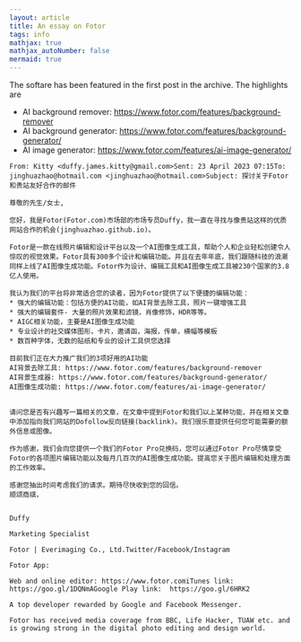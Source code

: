 ```yaml
---
layout: article
title: An essay on Fotor
tags: info
mathjax: true
mathjax_autoNumber: false
mermaid: true
---
```


The softare has been featured in the first post in the archive. The highlights are

- AI background remover: https://www.fotor.com/features/background-remover
- AI background generator: https://www.fotor.com/features/background-generator/
- AI image generator: https://www.fotor.com/features/ai-image-generator/

```
From: Kitty <duffy.james.kitty@gmail.com>Sent: 23 April 2023 07:15To: jinghuazhao@hotmail.com <jinghuazhao@hotmail.com>Subject: 探讨关于Fotor和贵站友好合作的邮件
 
尊敬的先生/女士,

您好，我是Fotor(Fotor.com)市场部的市场专员Duffy，我一直在寻找与像贵站这样的优质网站合作的机会(jinghuazhao.github.io)。

Fotor是一款在线照片编辑和设计平台以及一个AI图像生成工具，帮助个人和企业轻松创建令人惊叹的视觉效果。Fotor具有300多个设计和编辑功能。并且在去年年底，我们跟随科技的浪潮同样上线了AI图像生成功能。Fotor作为设计、编辑工具和AI图像生成工具被230个国家的3.8亿人使用。

我认为我们的平台将非常适合您的读者，因为Fotor提供了以下便捷的编辑功能：
* 强大的编辑功能：包括方便的AI功能，如AI背景去除工具，照片一键增强工具
* 强大的编辑套件- 大量的照片效果和滤镜，肖像修饰，HDR等等。
* AIGC相关功能，主要是AI图像生成功能
* 专业设计的社交媒体图形，卡片，邀请函，海报，传单，横幅等模板
* 数百种字体，无数的贴纸和专业的设计工具供您选择

目前我们正在大力推广我们的3项好用的AI功能
AI背景去除工具: https://www.fotor.com/features/background-remover
AI背景生成器: https://www.fotor.com/features/background-generator/
AI图像生成功能: https://www.fotor.com/features/ai-image-generator/


请问您是否有兴趣写一篇相关的文章，在文章中提到Fotor和我们以上某种功能，并在相关文章中添加指向我们网站的Dofollow反向链接(backlink)。我们很乐意提供任何您可能需要的额外信息或图像。

作为感谢，我们会向您提供一个我们的Fotor Pro兑换码，您可以通过Fotor Pro尽情享受Fotor的各项图片编辑功能以及每月几百次的AI图像生成功能。提高您关于图片编辑和处理方面的工作效率。

感谢您抽出时间考虑我们的请求。期待尽快收到您的回信。
顺颂商祺，


Duffy

Marketing Specialist

Fotor | Everimaging Co., Ltd.Twitter/Facebook/Instagram

Fotor App:

Web and online editor: https://www.fotor.comiTunes link: https://goo.gl/1DQNmAGoogle Play link:  https://goo.gl/6HRK2 

A top developer rewarded by Google and Facebook Messenger.

Fotor has received media coverage from BBC, Life Hacker, TUAW etc. and is growing strong in the digital photo editing and design world.
```
